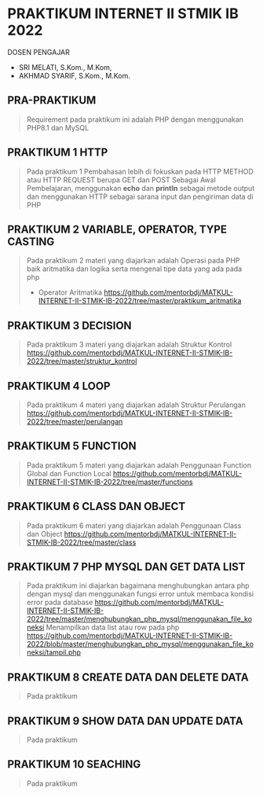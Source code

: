 # PRAKTIKUM INTERNET II STMIK IB 2022
  DOSEN PENGAJAR 
  - SRI MELATI, S.Kom., M.Kom, 
  - AKHMAD SYARIF, S.Kom., M.Kom.

## PRA-PRAKTIKUM
> Requirement pada praktikum ini adalah PHP dengan menggunakan PHP8.1 dan MySQL

## PRAKTIKUM 1 HTTP
> Pada praktikum 1 Pembahasan lebih di fokuskan pada HTTP METHOD atau HTTP REQUEST berupa GET dan POST Sebagai Awal Pembelajaran, menggunakan **echo** dan **println** sebagai metode output dan menggunakan HTTP sebagai sarana input dan pengiriman data di PHP

## PRAKTIKUM 2 VARIABLE, OPERATOR, TYPE CASTING
> Pada praktikum 2 materi yang diajarkan adalah Operasi pada PHP baik aritmatika dan logika serta mengenal tipe data yang ada pada php
> - Operator Aritmatika https://github.com/mentorbdj/MATKUL-INTERNET-II-STMIK-IB-2022/tree/master/praktikum_aritmatika

## PRAKTIKUM 3 DECISION 
> Pada praktikum 3 materi yang diajarkan adalah Struktur Kontrol https://github.com/mentorbdj/MATKUL-INTERNET-II-STMIK-IB-2022/tree/master/struktur_kontrol

## PRAKTIKUM 4 LOOP
> Pada praktikum 4 materi yang diajarkan adalah Struktur Perulangan https://github.com/mentorbdj/MATKUL-INTERNET-II-STMIK-IB-2022/tree/master/perulangan

## PRAKTIKUM 5 FUNCTION
> Pada praktikum 5 materi yang diajarkan adalah Penggunaan Function Global dan Function Local https://github.com/mentorbdj/MATKUL-INTERNET-II-STMIK-IB-2022/tree/master/functions

## PRAKTIKUM 6 CLASS DAN OBJECT
> Pada praktikum 6 materi yang diajarkan adalah Penggunaan Class dan Object https://github.com/mentorbdj/MATKUL-INTERNET-II-STMIK-IB-2022/tree/master/class

## PRAKTIKUM 7 PHP MYSQL DAN GET DATA LIST
> Pada praktikum ini diajarkan bagaimana menghubungkan antara php dengan mysql dan menggunakan fungsi error untuk membaca kondisi error pada database https://github.com/mentorbdj/MATKUL-INTERNET-II-STMIK-IB-2022/tree/master/menghubungkan_php_mysql/menggunakan_file_koneksi
> Menampilkan data list atau row pada php https://github.com/mentorbdj/MATKUL-INTERNET-II-STMIK-IB-2022/blob/master/menghubungkan_php_mysql/menggunakan_file_koneksi/tampil.php

## PRAKTIKUM 8 CREATE DATA DAN DELETE DATA
> Pada praktikum

## PRAKTIKUM 9 SHOW DATA DAN UPDATE DATA
> Pada praktikum

## PRAKTIKUM 10 SEACHING
> Pada praktikum
